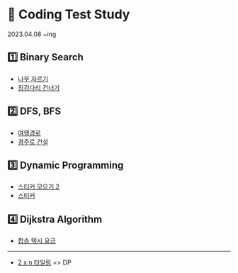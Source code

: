 # :crescent_moon: Coding Test Study
2023.04.08 ~ing

## :one: Binary Search
- [나무 자르기](https://www.acmicpc.net/problem/2805)
- [징검다리 건너기](https://school.programmers.co.kr/learn/courses/30/lessons/64062)

## :two: DFS, BFS
- [여행경로](https://school.programmers.co.kr/learn/courses/30/lessons/43164)
- [경주로 건설](https://school.programmers.co.kr/learn/courses/30/lessons/67259)

## :three: Dynamic Programming
- [스티커 모으기 2](https://school.programmers.co.kr/learn/courses/30/lessons/12971)
- [스티커](https://www.acmicpc.net/problem/9465)

## :four: Dijkstra Algorithm
- [합승 택시 요금](https://school.programmers.co.kr/learn/courses/30/lessons/72413)

---
- [2 x n 타일링](https://www.acmicpc.net/problem/11726) => DP
